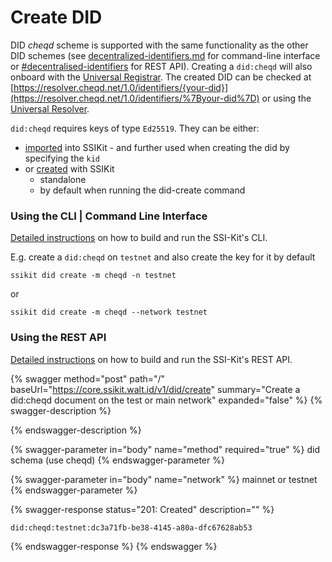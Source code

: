 # Create DID

DID _cheqd_ scheme is supported with the same functionality as the other DID schemes (see [decentralized-identifiers.md](../../getting-started/cli-command-line-interface/decentralized-identifiers.md "mention") for command-line interface or [#decentralised-identifiers](../../getting-started/rest-apis/core-api/#decentralised-identifiers "mention") for REST API). Creating a `did:cheqd` will also onboard with the [Universal Registrar](https://uniregistrar.io). The created DID can be checked at [https://resolver.cheqd.net/1.0/identifiers/{your-did}](https://resolver.cheqd.net/1.0/identifiers/%7Byour-did%7D) or using the [Universal Resolver](https://dev.uniresolver.io).

`did:cheqd` requires keys of type `Ed25519`. They can be either:

* [imported](broken-reference) into SSIKit - and further used when creating the did by specifying the `kid`
* or [created](broken-reference) with SSIKit
  * standalone
  * by default when running the did-create command

### Using the CLI | Command Line Interface

[Detailed instructions](../../getting-started/cli-command-line-interface.md) on how to build and run the SSI-Kit's CLI.

E.g. create a `did:cheqd` on `testnet` and also create the key for it by default

```
ssikit did create -m cheqd -n testnet
```

or

```
ssikit did create -m cheqd --network testnet
```

### Using the REST API

[Detailed instructions](../../getting-started/rest-apis.md) on how to build and run the SSI-Kit's REST API.&#x20;

{% swagger method="post" path="/" baseUrl="https://core.ssikit.walt.id/v1/did/create" summary="Create a did:cheqd document on the test or main network" expanded="false" %}
{% swagger-description %}

{% endswagger-description %}

{% swagger-parameter in="body" name="method" required="true" %}
did schema (use cheqd)
{% endswagger-parameter %}

{% swagger-parameter in="body" name="network" %}
mainnet or testnet
{% endswagger-parameter %}

{% swagger-response status="201: Created" description="" %}
```
did:cheqd:testnet:dc3a71fb-be38-4145-a80a-dfc67628ab53
```
{% endswagger-response %}
{% endswagger %}

